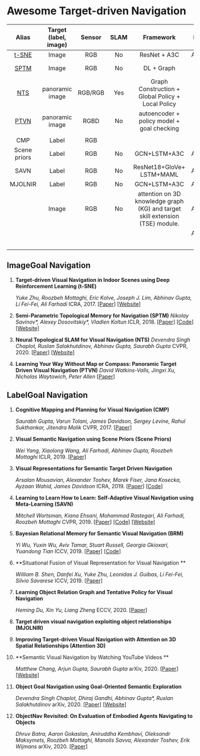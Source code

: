 # Awesome Target-driven Navigation




|      Alias      | Target (label, image) | Sensor  | SLAM |                          Framework                           |  Dataset  |    SR     |    SPL    | Note |
| :-------------: | :-------------------: | :-----: | :--: | :----------------------------------------------------------: | :-------: | :-------: | :-------: | ---- |
| [t-SNE](#t-SNE) |         Image         |   RGB   |  No  |                         ResNet + A3C                         |  AI2THOR  |     -     |     -     |      |
|  [SPTM](#SPTM)  |         Image         |   RGB   |  No  |                          DL + Graph                          | game Doom |     1     |     -     |      |
|   [NTS](#NTS)   |    panoramic image    | RGB/RGB | Yes  |    Graph Construction + Global Policy +<br />Local Policy    |  Gibson   | 0.55/0.63 | 0.38/0.43 |      |
|  [PTVN](#PTVN)  |    panoramic image    |  RGBD   |  No  |       autoencoder + policy  model +<br />goal checking       |   MP3D    |  0.8125   |  0.6614   |      |
|                 |                       |         |      |                                                              |           |           |           |      |
|       CMP       |         Label         |   RGB   |      |                                                              |           |           |           |      |
|  Scene priors   |         Label         |   RGB   |  No  |                         GCN+LSTM+A3C                         |  AI2THOR  |   0.354   |   0.109   |      |
|      SAVN       |         Label         |   RGB   |  No  |                ResNet18+GloVe+<br />LSTM+MAML                |  AI2THOR  |   0.357   |   0.093   |      |
|     MJOLNIR     |         Label         |   RGB   |  No  |                         GCN+LSTM+A3C                         |  AI2THOR  |   0.653   |   0.21    |      |
|                 |         Image         |   RGB   |  No  | attention on 3D knowledge graph  (KG) and target skill extension (TSE) module. |  AI2THOR  |   0.419   |   0.072   |      |
|                 |                       |         |      |                                                              |  AI2THOR  |   0.607   |   0.386   |      |
|                 |                       |         |      |                                                              |           |           |           |      |
|                 |                       |         |      |                                                              |           |           |           |      |
|                 |                       |         |      |                                                              |           |           |           |      |
|                 |                       |         |      |                                                              |           |           |           |      |
|                 |                       |         |      |                                                              |           |           |           |      |



## ImageGoal Navigation

1. **Target-driven Visual Navigation in Indoor Scenes using Deep Reinforcement Learning (<a id='t-SNE'>t-SNE</a>)**

   *Yuke Zhu, Roozbeh Mottaghi, Eric Kolve, Joseph J. Lim, Abhinav Gupta, Li Fei-Fei, Ali Farhadi*
   ICRA, 2017. [[Paper\]](https://arxiv.org/abs/1609.05143) [[Website\]](https://prior.allenai.org/projects/target-driven-visual-navigation)

2. **Semi-Parametric Topological Memory for Navigation (<a id='SPTM'>SPTM</a>)**
   *Nikolay Savinov\*, Alexey Dosovitskiy\*, Vladlen Koltun*
   ICLR, 2018. [[Paper\]](https://arxiv.org/pdf/1803.00653.pdf) [[Code\]](https://github.com/nsavinov/SPTM) [[Website\]](https://sites.google.com/view/SPTM)
   
3. **Neural Topological SLAM for Visual Navigation (<a id='NTS'>NTS</a>)**
   *Devendra Singh Chaplot, Ruslan Salakhutdinov, Abhinav Gupta, Saurabh Gupta*
   CVPR, 2020. [[Paper\]](https://arxiv.org/pdf/2005.12256.pdf) [[Website\]](https://devendrachaplot.github.io/projects/Neural-Topological-SLAM)

4. **Learning Your Way Without Map or Compass: Panoramic Target  Driven Visual Navigation (<a id='PTVN'>PTVN</a>)**
   *David Watkins-Valls, Jingxi Xu, Nicholas Waytowich, Peter Allen*
   \[[Paper](https://arxiv.org/pdf/1909.09295.pdf)\] 



## LabelGoal Navigation

1. **Cognitive Mapping and Planning for Visual Navigation (CMP)** 

   *Saurabh Gupta, Varun Tolani, James Davidson, Sergey Levine, Rahul Sukthankar, Jitendra Malik* 
   CVPR, 2017. [[Paper\]](https://arxiv.org/abs/1702.03920)

2. **Visual Semantic Navigation using Scene Priors (Scene Priors)**

   *Wei Yang, Xiaolong Wang, Ali Farhadi, Abhinav Gupta, Roozbeh Mottaghi* 
   ICLR, 2019. [[Paper\]](https://arxiv.org/abs/1810.06543)

3. **Visual Representations for Semantic Target Driven Navigation**

   *Arsalan Mousavian, Alexander Toshev, Marek Fiser, Jana Kosecka, Ayzaan Wahid, James Davidson* 
   ICRA, 2019. [[Paper\]](https://arxiv.org/pdf/1805.06066.pdf) [[Code\]](https://github.com/arsalan-mousavian/Navigation)

4. **Learning to Learn How to Learn: Self-Adaptive Visual Navigation using Meta-Learning (SAVN)**

   *Mitchell Wortsman, Kiana Ehsani, Mohammad Rastegari, Ali Farhadi, Roozbeh Mottaghi* 
   CVPR, 2019. [[Paper\]](https://arxiv.org/abs/1812.00971) [[Code\]](https://github.com/allenai/savn) [[Website\]](https://prior.allenai.org/projects/savn)

5. **Bayesian Relational Memory for Semantic Visual Navigation (BRM)**

   *Yi Wu, Yuxin Wu, Aviv Tamar, Stuart Russell, Georgia Gkioxari, Yuandong Tian* 
   ICCV, 2019. [[Paper\]](https://arxiv.org/abs/1909.04306) [[Code\]](https://github.com/jxwuyi/HouseNavAgent)

6. **Situational Fusion of Visual Representation for Visual Navigation **

   *William B. Shen, Danfei Xu, Yuke Zhu, Leonidas J. Guibas, Li Fei-Fei, Silvio Savarese* 
   ICCV, 2019. [[Paper\]](https://arxiv.org/abs/1908.09073)

7. **Learning Object Relation Graph and Tentative Policy for Visual Navigation**

   *Heming Du, Xin Yu, Liang Zheng* 
   ECCV, 2020. [[Paper\]](https://arxiv.org/abs/2007.11018)

8. **Target driven visual navigation exploiting object relationships (MJOLNIR)** 

9. **Improving Target-driven Visual Navigation with Attention on 3D Spatial Relationships (Attention 3D)**

10. **Semantic Visual Navigation by Watching YouTube Videos **

    *Matthew Chang, Arjun Gupta, Saurabh Gupta* 
    arXiv, 2020. [[Paper\]](https://arxiv.org/pdf/2006.10034.pdf) [[Website\]](https://matthewchang.github.io/value-learning-from-videos/)

11. **Object Goal Navigation using Goal-Oriented Semantic Exploration**

    *Devendra Singh Chaplot, Dhiraj Gandhi, Abhinav Gupta\*, Ruslan Salakhutdinov*
    arXiv, 2020. [[Paper\]](https://arxiv.org/pdf/2007.00643.pdf) [[Website\]](https://devendrachaplot.github.io/projects/semantic-exploration)

12. **ObjectNav Revisited: On Evaluation of Embodied Agents Navigating to Objects**

    *Dhruv Batra, Aaron Gokaslan, Aniruddha Kembhavi, Oleksandr Maksymets, Roozbeh Mottaghi, Manolis Savva, Alexander Toshev, Erik Wijmans* 
    arXiv, 2020. [[Paper\]](https://arxiv.org/abs/2006.13171)


